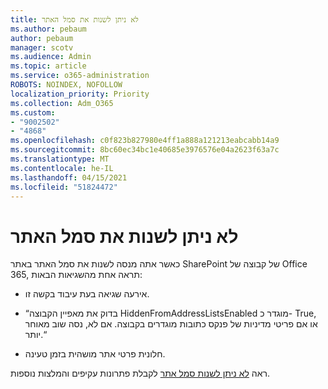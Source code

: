 ```yaml
---
title: לא ניתן לשנות את סמל האתר
ms.author: pebaum
author: pebaum
manager: scotv
ms.audience: Admin
ms.topic: article
ms.service: o365-administration
ROBOTS: NOINDEX, NOFOLLOW
localization_priority: Priority
ms.collection: Adm_O365
ms.custom:
- "9002502"
- "4868"
ms.openlocfilehash: c0f823b827980e4ff1a888a121213eabcabb14a9
ms.sourcegitcommit: 8bc60ec34bc1e40685e3976576e04a2623f63a7c
ms.translationtype: MT
ms.contentlocale: he-IL
ms.lasthandoff: 04/15/2021
ms.locfileid: "51824472"
---
```

# <a name="unable-to-change-site-logo"></a>לא ניתן לשנות את סמל האתר

כאשר אתה מנסה לשנות את סמל האתר באתר SharePoint של קבוצה של Office 365, תראה אחת מהשגיאות הבאות:

- אירעה שגיאה בעת עיבוד בקשה זו.

- “בדוק את מאפיין הקבוצה HiddenFromAddressListsEnabled מוגדר כ- True, או אם פריטי מדיניות של פנקס כתובות מוגדרים בקבוצה. אם לא, נסה שוב מאוחר יותר.“

- חלונית פרטי אתר מושהית בזמן טעינה.

ראה [לא ניתן לשנות סמל אתר](https://docs.microsoft.com/sharepoint/troubleshoot/sites/error-when-changing-o365-site-logo) לקבלת פתרונות עקיפים והמלצות נוספות.
